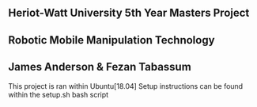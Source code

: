Heriot-Watt University 5th Year Masters Project
--------------------
Robotic Mobile Manipulation Technology
--------------------
James Anderson & Fezan Tabassum
--------------------
This project is ran within Ubuntu[18.04]
Setup instructions can be found within the setup.sh bash script
